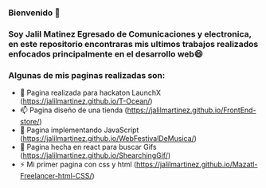 ### Bienvenido 👋

### Soy Jalil Matinez Egresado de Comunicaciones y electronica, en este repositorio encontraras mis ultimos trabajos realizados enfocados principalmente en el desarrollo web😄 

### Algunas de mis paginas realizadas son:
  - 🌱 Pagina realizada para hackaton LaunchX (https://jalilmartinez.github.io/T-Ocean/)
  - 📫 Pagina diseño de una tienda (https://jalilmartinez.github.io/FrontEnd-store/)
  - 👯 Pagina implementando JavaScript (https://jalilmartinez.github.io/WebFestivalDeMusica/)
  - 🔭 Pagina hecha en react para buscar Gifs (https://jalilmartinez.github.io/ShearchingGif/) 
  - ⚡ Mi primer pagina con css y html (https://jalilmartinez.github.io/Mazatl-Freelancer-html-CSS/)
 
<!--
**JalilMartinez/JalilMartinez** is a ✨ _special_ ✨ repository because its `README.md` (this file) appears on your GitHub profile.

Here are some ideas to get you started:

- 🔭 I’m currently working on ...
- 🌱 I’m currently learning ...
- 👯 I’m looking to collaborate on ...
- 🤔 I’m looking for help with ...
- 💬 Ask me about ...
- 📫 How to reach me: ...
- 😄 Pronouns: ...
- ⚡ Fun fact: ...
-->
